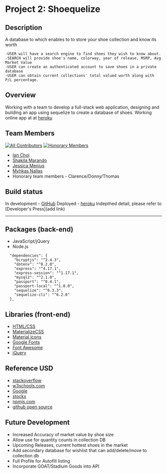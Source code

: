 # Project 2: Shoequelize

## Description

A database to which enables to to store your shoe collection and know its worth

```
-USER will have a search engine to find shoes they wish to know about.
-SEARCH will provide shoe's name, colorway, year of release, MSRP, Avg Market Value
-USER can create an authenticated account to save shoes in a private database
-USER can obtain current collections' total valued worth along with P/L percentage.
```

## Overview

Working with a team to develop a full-stack web application, designing and building an app using sequelize to create a database of shoes. Working online app at at [heroku](https://ic-shoequelize.herokuapp.com)

## Team Members

[![All Contributors](https://img.shields.io/badge/contributors-4-yellow)](#contributors-)
[![Honorary Members](https://img.shields.io/badge/honorary-3-brightgreen)](#honorary-)

- [Ian Choi](https://github.com/ichoi21)
- [Shakila Marando](https://github.com/shakymary)
- [Jessica Menius](https://github.com/jessicamenius)
- [Myhkas Nallas](https://github.com/mnallas)
- Honorary team members - Clarence/Donny/Thomas

## Build status

In development - [GitHub](https://github.com/ichoi21/Shoequelize)
Deployed - [heroku](https://shoequelize2.herokuapp.com)
Indepthed detail, please refer to [Developer's Press](add link)

<hr>

## Packages (back-end)

- JavaScript/jQuery
- Node.js

```
  "dependencies": {
    "bcryptjs": "^2.4.3",
    "dotenv": "^8.2.0",
    "express": "^4.17.1",
    "express-session": "^1.17.1",
    "mysql2": "^2.1.0",
    "passport": "^0.4.1",
    "passport-local": "^1.0.0",
    "sequelize": "^6.3.3",
    "sequelize-cli": "^6.2.0"
  },
```

## Libraries (front-end)

- [HTML/CSS](https://w3schools.com)
- [MaterializeCSS](https://materializecss.com/)
- [Material icons](https://material.io/)
- [Google Fonts](https://fonts.google.com/)
- [Font Awesome](https://fontawesome.com/start)
- [jQuery](https://code.jquery.com/)

## Reference USD

- [stackoverflow](https://stackoverflow.com/)
- [w3schools.com](https://www.w3schools.com/)
- [Google](www.google.com)
- [stockx](www.stockx.com)
- [npmjs.com](https://www.npmjs.com/)
- [github open source](github.com)

## Future Development

- Increased Accuracy of market value by shoe size
- Allow use for quantity counts in collection DB
- Upcoming Releases, current hottest shoes in the market
- Add secondary database for wishlist that can add/delete/move to collection db
- Full Profile for Autofill listing
- Incorporate GOAT/Stadium Goods into API

